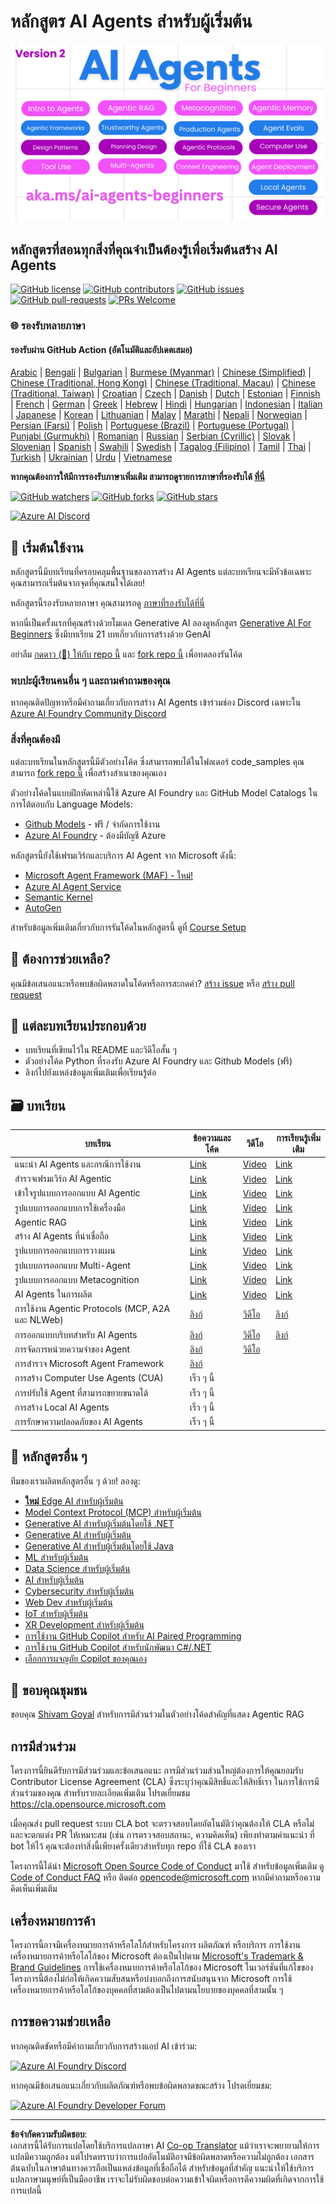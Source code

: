 <!--
CO_OP_TRANSLATOR_METADATA:
{
  "original_hash": "35b7c9b08396abaac3d149cb1a9bfebb",
  "translation_date": "2025-10-11T10:35:58+00:00",
  "source_file": "README.md",
  "language_code": "th"
}
-->
# หลักสูตร AI Agents สำหรับผู้เริ่มต้น

![Generative AI For Beginners](../../translated_images/repo-thumbnailv2.06f4a48036fde647f6ba4eb19f5651babe59bb30e972748afb349e47725d7601.th.png)

## หลักสูตรที่สอนทุกสิ่งที่คุณจำเป็นต้องรู้เพื่อเริ่มต้นสร้าง AI Agents

[![GitHub license](https://img.shields.io/github/license/microsoft/ai-agents-for-beginners.svg)](https://github.com/microsoft/ai-agents-for-beginners/blob/master/LICENSE?WT.mc_id=academic-105485-koreyst)
[![GitHub contributors](https://img.shields.io/github/contributors/microsoft/ai-agents-for-beginners.svg)](https://GitHub.com/microsoft/ai-agents-for-beginners/graphs/contributors/?WT.mc_id=academic-105485-koreyst)
[![GitHub issues](https://img.shields.io/github/issues/microsoft/ai-agents-for-beginners.svg)](https://GitHub.com/microsoft/ai-agents-for-beginners/issues/?WT.mc_id=academic-105485-koreyst)
[![GitHub pull-requests](https://img.shields.io/github/issues-pr/microsoft/ai-agents-for-beginners.svg)](https://GitHub.com/microsoft/ai-agents-for-beginners/pulls/?WT.mc_id=academic-105485-koreyst)
[![PRs Welcome](https://img.shields.io/badge/PRs-welcome-brightgreen.svg?style=flat-square)](http://makeapullrequest.com?WT.mc_id=academic-105485-koreyst)

### 🌐 รองรับหลายภาษา

#### รองรับผ่าน GitHub Action (อัตโนมัติและอัปเดตเสมอ)

<!-- CO-OP TRANSLATOR LANGUAGES TABLE START -->
[Arabic](../ar/README.md) | [Bengali](../bn/README.md) | [Bulgarian](../bg/README.md) | [Burmese (Myanmar)](../my/README.md) | [Chinese (Simplified)](../zh/README.md) | [Chinese (Traditional, Hong Kong)](../hk/README.md) | [Chinese (Traditional, Macau)](../mo/README.md) | [Chinese (Traditional, Taiwan)](../tw/README.md) | [Croatian](../hr/README.md) | [Czech](../cs/README.md) | [Danish](../da/README.md) | [Dutch](../nl/README.md) | [Estonian](../et/README.md) | [Finnish](../fi/README.md) | [French](../fr/README.md) | [German](../de/README.md) | [Greek](../el/README.md) | [Hebrew](../he/README.md) | [Hindi](../hi/README.md) | [Hungarian](../hu/README.md) | [Indonesian](../id/README.md) | [Italian](../it/README.md) | [Japanese](../ja/README.md) | [Korean](../ko/README.md) | [Lithuanian](../lt/README.md) | [Malay](../ms/README.md) | [Marathi](../mr/README.md) | [Nepali](../ne/README.md) | [Norwegian](../no/README.md) | [Persian (Farsi)](../fa/README.md) | [Polish](../pl/README.md) | [Portuguese (Brazil)](../br/README.md) | [Portuguese (Portugal)](../pt/README.md) | [Punjabi (Gurmukhi)](../pa/README.md) | [Romanian](../ro/README.md) | [Russian](../ru/README.md) | [Serbian (Cyrillic)](../sr/README.md) | [Slovak](../sk/README.md) | [Slovenian](../sl/README.md) | [Spanish](../es/README.md) | [Swahili](../sw/README.md) | [Swedish](../sv/README.md) | [Tagalog (Filipino)](../tl/README.md) | [Tamil](../ta/README.md) | [Thai](./README.md) | [Turkish](../tr/README.md) | [Ukrainian](../uk/README.md) | [Urdu](../ur/README.md) | [Vietnamese](../vi/README.md)
<!-- CO-OP TRANSLATOR LANGUAGES TABLE END -->

**หากคุณต้องการให้มีการรองรับภาษาเพิ่มเติม สามารถดูรายการภาษาที่รองรับได้ [ที่นี่](https://github.com/Azure/co-op-translator/blob/main/getting_started/supported-languages.md)**

[![GitHub watchers](https://img.shields.io/github/watchers/microsoft/ai-agents-for-beginners.svg?style=social&label=Watch)](https://GitHub.com/microsoft/ai-agents-for-beginners/watchers/?WT.mc_id=academic-105485-koreyst)
[![GitHub forks](https://img.shields.io/github/forks/microsoft/ai-agents-for-beginners.svg?style=social&label=Fork)](https://GitHub.com/microsoft/ai-agents-for-beginners/network/?WT.mc_id=academic-105485-koreyst)
[![GitHub stars](https://img.shields.io/github/stars/microsoft/ai-agents-for-beginners.svg?style=social&label=Star)](https://GitHub.com/microsoft/ai-agents-for-beginners/stargazers/?WT.mc_id=academic-105485-koreyst)

[![Azure AI Discord](https://dcbadge.limes.pink/api/server/kzRShWzttr)](https://discord.gg/kzRShWzttr)

## 🌱 เริ่มต้นใช้งาน

หลักสูตรนี้มีบทเรียนที่ครอบคลุมพื้นฐานของการสร้าง AI Agents แต่ละบทเรียนจะมีหัวข้อเฉพาะ คุณสามารถเริ่มต้นจากจุดที่คุณสนใจได้เลย!

หลักสูตรนี้รองรับหลายภาษา คุณสามารถดู [ภาษาที่รองรับได้ที่นี่](../..)

หากนี่เป็นครั้งแรกที่คุณสร้างด้วยโมเดล Generative AI ลองดูหลักสูตร [Generative AI For Beginners](https://aka.ms/genai-beginners) ซึ่งมีบทเรียน 21 บทเกี่ยวกับการสร้างด้วย GenAI

อย่าลืม [กดดาว (🌟) ให้กับ repo นี้](https://docs.github.com/en/get-started/exploring-projects-on-github/saving-repositories-with-stars?WT.mc_id=academic-105485-koreyst) และ [fork repo นี้](https://github.com/microsoft/ai-agents-for-beginners/fork) เพื่อทดลองรันโค้ด

### พบปะผู้เรียนคนอื่น ๆ และถามคำถามของคุณ

หากคุณติดปัญหาหรือมีคำถามเกี่ยวกับการสร้าง AI Agents เข้าร่วมช่อง Discord เฉพาะใน [Azure AI Foundry Community Discord](https://aka.ms/ai-agents/discord)

### สิ่งที่คุณต้องมี

แต่ละบทเรียนในหลักสูตรนี้มีตัวอย่างโค้ด ซึ่งสามารถพบได้ในโฟลเดอร์ code_samples คุณสามารถ [fork repo นี้](https://github.com/microsoft/ai-agents-for-beginners/fork) เพื่อสร้างสำเนาของคุณเอง

ตัวอย่างโค้ดในแบบฝึกหัดเหล่านี้ใช้ Azure AI Foundry และ GitHub Model Catalogs ในการโต้ตอบกับ Language Models:

- [Github Models](https://aka.ms/ai-agents-beginners/github-models) - ฟรี / จำกัดการใช้งาน
- [Azure AI Foundry](https://aka.ms/ai-agents-beginners/ai-foundry) - ต้องมีบัญชี Azure

หลักสูตรนี้ยังใช้เฟรมเวิร์กและบริการ AI Agent จาก Microsoft ดังนี้:

- [Microsoft Agent Framework (MAF) - ใหม่!](https://aka.ms/ai-agents-beginners/agent-framewrok)
- [Azure AI Agent Service](https://aka.ms/ai-agents-beginners/ai-agent-service)
- [Semantic Kernel](https://aka.ms/ai-agents-beginners/semantic-kernel)
- [AutoGen](https://aka.ms/ai-agents/autogen)

สำหรับข้อมูลเพิ่มเติมเกี่ยวกับการรันโค้ดในหลักสูตรนี้ ดูที่ [Course Setup](./00-course-setup/README.md)

## 🙏 ต้องการช่วยเหลือ?

คุณมีข้อเสนอแนะหรือพบข้อผิดพลาดในโค้ดหรือการสะกดคำ? [สร้าง issue](https://github.com/microsoft/ai-agents-for-beginners/issues?WT.mc_id=academic-105485-koreyst) หรือ [สร้าง pull request](https://github.com/microsoft/ai-agents-for-beginners/pulls?WT.mc_id=academic-105485-koreyst)

## 📂 แต่ละบทเรียนประกอบด้วย

- บทเรียนที่เขียนไว้ใน README และวิดีโอสั้น ๆ
- ตัวอย่างโค้ด Python ที่รองรับ Azure AI Foundry และ Github Models (ฟรี)
- ลิงก์ไปยังแหล่งข้อมูลเพิ่มเติมเพื่อเรียนรู้ต่อ

## 🗃️ บทเรียน

| **บทเรียน**                                 | **ข้อความและโค้ด**                               | **วิดีโอ**                                                | **การเรียนรู้เพิ่มเติม**                                                              |
|----------------------------------------------|----------------------------------------------------|------------------------------------------------------------|----------------------------------------------------------------------------------------|
| แนะนำ AI Agents และกรณีการใช้งาน             | [Link](./01-intro-to-ai-agents/README.md)          | [Video](https://youtu.be/3zgm60bXmQk?si=z8QygFvYQv-9WtO1)  | [Link](https://aka.ms/ai-agents-beginners/collection?WT.mc_id=academic-105485-koreyst) |
| สำรวจเฟรมเวิร์ก AI Agentic                  | [Link](./02-explore-agentic-frameworks/README.md)  | [Video](https://youtu.be/ODwF-EZo_O8?si=Vawth4hzVaHv-u0H)  | [Link](https://aka.ms/ai-agents-beginners/collection?WT.mc_id=academic-105485-koreyst) |
| เข้าใจรูปแบบการออกแบบ AI Agentic            | [Link](./03-agentic-design-patterns/README.md)     | [Video](https://youtu.be/m9lM8qqoOEA?si=BIzHwzstTPL8o9GF)  | [Link](https://aka.ms/ai-agents-beginners/collection?WT.mc_id=academic-105485-koreyst) |
| รูปแบบการออกแบบการใช้เครื่องมือ             | [Link](./04-tool-use/README.md)                    | [Video](https://youtu.be/vieRiPRx-gI?si=2z6O2Xu2cu_Jz46N)  | [Link](https://aka.ms/ai-agents-beginners/collection?WT.mc_id=academic-105485-koreyst) |
| Agentic RAG                                  | [Link](./05-agentic-rag/README.md)                 | [Video](https://youtu.be/WcjAARvdL7I?si=gKPWsQpKiIlDH9A3)  | [Link](https://aka.ms/ai-agents-beginners/collection?WT.mc_id=academic-105485-koreyst) |
| สร้าง AI Agents ที่น่าเชื่อถือ               | [Link](./06-building-trustworthy-agents/README.md) | [Video](https://youtu.be/iZKkMEGBCUQ?si=jZjpiMnGFOE9L8OK ) | [Link](https://aka.ms/ai-agents-beginners/collection?WT.mc_id=academic-105485-koreyst) |
| รูปแบบการออกแบบการวางแผน                    | [Link](./07-planning-design/README.md)             | [Video](https://youtu.be/kPfJ2BrBCMY?si=6SC_iv_E5-mzucnC)  | [Link](https://aka.ms/ai-agents-beginners/collection?WT.mc_id=academic-105485-koreyst) |
| รูปแบบการออกแบบ Multi-Agent                 | [Link](./08-multi-agent/README.md)                 | [Video](https://youtu.be/V6HpE9hZEx0?si=rMgDhEu7wXo2uo6g)  | [Link](https://aka.ms/ai-agents-beginners/collection?WT.mc_id=academic-105485-koreyst) |
| รูปแบบการออกแบบ Metacognition               | [Link](./09-metacognition/README.md)               | [Video](https://youtu.be/His9R6gw6Ec?si=8gck6vvdSNCt6OcF)  | [Link](https://aka.ms/ai-agents-beginners/collection?WT.mc_id=academic-105485-koreyst) |
| AI Agents ในการผลิต                          | [Link](./10-ai-agents-production/README.md)        | [Video](https://youtu.be/l4TP6IyJxmQ?si=31dnhexRo6yLRJDl)  | [Link](https://aka.ms/ai-agents-beginners/collection?WT.mc_id=academic-105485-koreyst) |
| การใช้งาน Agentic Protocols (MCP, A2A และ NLWeb) | [ลิงก์](./11-agentic-protocols/README.md)           | [วิดีโอ](https://youtu.be/X-Dh9R3Opn8)                                 | [ลิงก์](https://aka.ms/ai-agents-beginners/collection?WT.mc_id=academic-105485-koreyst) |
| การออกแบบบริบทสำหรับ AI Agents                  | [ลิงก์](./12-context-engineering/README.md)         | [วิดีโอ](https://youtu.be/F5zqRV7gEag)                                 | [ลิงก์](https://aka.ms/ai-agents-beginners/collection?WT.mc_id=academic-105485-koreyst) |
| การจัดการหน่วยความจำของ Agent                   | [ลิงก์](./13-agent-memory/README.md)     |      [วิดีโอ](https://youtu.be/QrYbHesIxpw?si=vZkVwKrQ4ieCcIPx)                                                      |                                                                                        |
| การสำรวจ Microsoft Agent Framework              | [ลิงก์](./14-microsoft-agent-framework/README.md)                            |                                                            |                                                                                        |
| การสร้าง Computer Use Agents (CUA)              | เร็ว ๆ นี้                            |                                                            |                                                                                        |
| การปรับใช้ Agent ที่สามารถขยายขนาดได้           | เร็ว ๆ นี้                            |                                                            |                                                                                        |
| การสร้าง Local AI Agents                        | เร็ว ๆ นี้                               |                                                            |                                                                                        |
| การรักษาความปลอดภัยของ AI Agents               | เร็ว ๆ นี้                               |                                                            |                                                                                        |

## 🎒 หลักสูตรอื่น ๆ

ทีมของเราผลิตหลักสูตรอื่น ๆ ด้วย! ลองดู:

- [**ใหม่** Edge AI สำหรับผู้เริ่มต้น](https://github.com/microsoft/edgeai-for-beginners?WT.mc_id=academic-105485-koreyst)
- [Model Context Protocol (MCP) สำหรับผู้เริ่มต้น](https://github.com/microsoft/mcp-for-beginners?WT.mc_id=academic-105485-koreyst)
- [Generative AI สำหรับผู้เริ่มต้นโดยใช้ .NET](https://github.com/microsoft/Generative-AI-for-beginners-dotnet?WT.mc_id=academic-105485-koreyst)
- [Generative AI สำหรับผู้เริ่มต้น](https://github.com/microsoft/generative-ai-for-beginners?WT.mc_id=academic-105485-koreyst)
- [Generative AI สำหรับผู้เริ่มต้นโดยใช้ Java](https://github.com/microsoft/generative-ai-for-beginners-java?WT.mc_id=academic-105485-koreyst)
- [ML สำหรับผู้เริ่มต้น](https://aka.ms/ml-beginners?WT.mc_id=academic-105485-koreyst)
- [Data Science สำหรับผู้เริ่มต้น](https://aka.ms/datascience-beginners?WT.mc_id=academic-105485-koreyst)
- [AI สำหรับผู้เริ่มต้น](https://aka.ms/ai-beginners?WT.mc_id=academic-105485-koreyst)
- [Cybersecurity สำหรับผู้เริ่มต้น](https://github.com/microsoft/Security-101??WT.mc_id=academic-96948-sayoung)
- [Web Dev สำหรับผู้เริ่มต้น](https://aka.ms/webdev-beginners?WT.mc_id=academic-105485-koreyst)
- [IoT สำหรับผู้เริ่มต้น](https://aka.ms/iot-beginners?WT.mc_id=academic-105485-koreyst)
- [XR Development สำหรับผู้เริ่มต้น](https://github.com/microsoft/xr-development-for-beginners?WT.mc_id=academic-105485-koreyst)
- [การใช้งาน GitHub Copilot สำหรับ AI Paired Programming](https://aka.ms/GitHubCopilotAI?WT.mc_id=academic-105485-koreyst)
- [การใช้งาน GitHub Copilot สำหรับนักพัฒนา C#/.NET](https://github.com/microsoft/mastering-github-copilot-for-dotnet-csharp-developers?WT.mc_id=academic-105485-koreyst)
- [เลือกการผจญภัย Copilot ของคุณเอง](https://github.com/microsoft/CopilotAdventures?WT.mc_id=academic-105485-koreyst)

## 🌟 ขอบคุณชุมชน

ขอบคุณ [Shivam Goyal](https://www.linkedin.com/in/shivam2003/) สำหรับการมีส่วนร่วมในตัวอย่างโค้ดสำคัญที่แสดง Agentic RAG 

## การมีส่วนร่วม

โครงการนี้ยินดีรับการมีส่วนร่วมและข้อเสนอแนะ การมีส่วนร่วมส่วนใหญ่ต้องการให้คุณยอมรับ
Contributor License Agreement (CLA) ซึ่งระบุว่าคุณมีสิทธิ์และให้สิทธิ์เรา
ในการใช้การมีส่วนร่วมของคุณ สำหรับรายละเอียดเพิ่มเติม โปรดเยี่ยมชม <https://cla.opensource.microsoft.com>

เมื่อคุณส่ง pull request ระบบ CLA bot จะตรวจสอบโดยอัตโนมัติว่าคุณต้องให้
CLA หรือไม่ และจะตกแต่ง PR ให้เหมาะสม (เช่น การตรวจสอบสถานะ, ความคิดเห็น) เพียงทำตามคำแนะนำ
ที่ bot ให้ไว้ คุณจะต้องทำสิ่งนี้เพียงครั้งเดียวสำหรับทุก repo ที่ใช้ CLA ของเรา

โครงการนี้ได้นำ [Microsoft Open Source Code of Conduct](https://opensource.microsoft.com/codeofconduct/) มาใช้
สำหรับข้อมูลเพิ่มเติม ดู [Code of Conduct FAQ](https://opensource.microsoft.com/codeofconduct/faq/) หรือ
ติดต่อ [opencode@microsoft.com](mailto:opencode@microsoft.com) หากมีคำถามหรือความคิดเห็นเพิ่มเติม

## เครื่องหมายการค้า

โครงการนี้อาจมีเครื่องหมายการค้าหรือโลโก้สำหรับโครงการ ผลิตภัณฑ์ หรือบริการ การใช้งานเครื่องหมายการค้าหรือโลโก้ของ Microsoft
ต้องเป็นไปตาม [Microsoft's Trademark & Brand Guidelines](https://www.microsoft.com/legal/intellectualproperty/trademarks/usage/general)
การใช้เครื่องหมายการค้าหรือโลโก้ของ Microsoft ในเวอร์ชันที่แก้ไขของโครงการนี้ต้องไม่ก่อให้เกิดความสับสนหรือบ่งบอกถึงการสนับสนุนจาก Microsoft
การใช้เครื่องหมายการค้าหรือโลโก้ของบุคคลที่สามต้องเป็นไปตามนโยบายของบุคคลที่สามนั้น ๆ

## การขอความช่วยเหลือ

หากคุณติดขัดหรือมีคำถามเกี่ยวกับการสร้างแอป AI เข้าร่วม:

[![Azure AI Foundry Discord](https://img.shields.io/badge/Discord-Azure_AI_Foundry_Community_Discord-blue?style=for-the-badge&logo=discord&color=5865f2&logoColor=fff)](https://aka.ms/foundry/discord)

หากคุณมีข้อเสนอแนะเกี่ยวกับผลิตภัณฑ์หรือพบข้อผิดพลาดขณะสร้าง โปรดเยี่ยมชม:

[![Azure AI Foundry Developer Forum](https://img.shields.io/badge/GitHub-Azure_AI_Foundry_Developer_Forum-blue?style=for-the-badge&logo=github&color=000000&logoColor=fff)](https://aka.ms/foundry/forum)

---

**ข้อจำกัดความรับผิดชอบ**:  
เอกสารนี้ได้รับการแปลโดยใช้บริการแปลภาษา AI [Co-op Translator](https://github.com/Azure/co-op-translator) แม้ว่าเราจะพยายามให้การแปลมีความถูกต้อง แต่โปรดทราบว่าการแปลอัตโนมัติอาจมีข้อผิดพลาดหรือความไม่ถูกต้อง เอกสารต้นฉบับในภาษาต้นทางควรถือเป็นแหล่งข้อมูลที่เชื่อถือได้ สำหรับข้อมูลที่สำคัญ แนะนำให้ใช้บริการแปลภาษามนุษย์ที่เป็นมืออาชีพ เราจะไม่รับผิดชอบต่อความเข้าใจผิดหรือการตีความผิดที่เกิดจากการใช้การแปลนี้